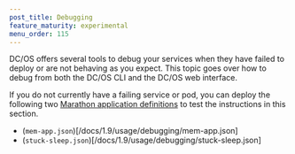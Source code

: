 ```yaml
---
post_title: Debugging
feature_maturity: experimental
menu_order: 115
---
```


DC/OS offers several tools to debug your services when they have failed to deploy or are not behaving as you expect. This topic goes over how to debug from both the DC/OS CLI and the DC/OS web interface.

If you do not currently have a failing service or pod, you can deploy the following two [Marathon application definitions](/docs/usage/marathon/application-basics/) to test the instructions in this section.

- (`mem-app.json`)[/docs/1.9/usage/debugging/mem-app.json]
- (`stuck-sleep.json`)[/docs/1.9/usage/debugging/stuck-sleep.json]

